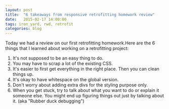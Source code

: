 ```yaml
---
layout: post
title:  "6 takeaways from responsive retrofitting homework review"
date:   2015-02-17 14:00:00
tags: iron_yard, rwd, retrofit
categories: blog
---
```

Today we had a review on our first retrofitting homework.Here are the 6 things that I learned about working on a retrofitting project:

1. It's not supposed to be an easy thing to do. 
2. You may have to scrap a lot of the existing CSS. 
3. It's easier to first get everything in the right place. Then you can clean things up. 
4. It's okay to have whitespace on the global version. 
5. Don't worry about adding extra divs for the styling purpose only.
6. When you get stuck, try to talk about what you want to do or explain it someone else. You might end up figuring things out just by talking about it. (aka "Rubber duck debugging")